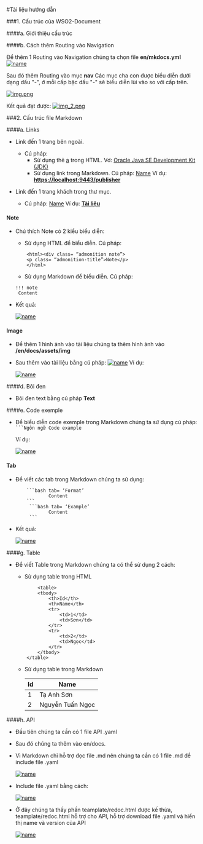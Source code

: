 #Tài liệu hướng dẫn

###1. Cấu trúc của WSO2-Document

####a. Giới thiệu cấu trúc


####b. Cách thêm Routing vào Navigation

Để thêm 1 Routing vào Navigation chúng ta chọn file **en/mkdocs.yml**
[![name]({{base_path}}/assets/img/tailieu/img.png)]({{base_path}}/assets/img/tailieu/img.png)

Sau đó thêm Routing vào mục **nav**
Các mục cha con được biểu diễn dưới dạng dấu "-", ở mỗi cấp bậc dấu "-" sẽ biểu diễn lùi vào so với cấp trên.

[![img.png]({{base_path}}/assets/img/tailieu/img_1.png)]({{base_path}}/assets/img/tailieu/img_1.png)

Kết quả đạt được: 
[![img_2.png]({{base_path}}/assets/img/tailieu/img_2.png)]({{base_path}}/assets/img/tailieu/img_2.png)

###2. Cấu trúc file Markdown

####a. Links

-   Link đến 1 trang bên ngoài.
    - Cú pháp: 
         - Sử dụng thẻ [a]() trong HTML. Vd: [<a href="http://java.sun.com/javase/downloads/index.jsp">Oracle Java SE Development Kit (JDK)</a>]() 
         - Sử dụng link trong Markdown. Cú pháp: [Name](Url) Ví dụ: **[https://localhost:9443/publisher](https://localhost:9443/publisher)**
    
-   Link đến 1 trang khách trong thư mục.
    - Cú pháp: [Name](URL) Ví dụ: **[Tài liệu](#tab)**
    
    
#### Note

-   Chú thích Note có 2 kiểu biểu diễn:
    - Sử dụng HTML để biểu diễn. Cú pháp:
    ```
        <html><div class= “admonition note”>
        <p class= “admonition-title”>Note</p>
        </html>
    ```
      
    - Sử dụng Markdown để biểu diễn. Cú pháp:
    ```
    !!! note
     Content
    ```
    
-   Kết quả:
    
      [![name]({{base_path}}/assets/img/tailieu/img_4.png)]({{base_path}}/assets/img/tailieu/img_4.png)

#### Image

- Để thêm 1 hình ảnh vào tài liệu chúng ta thêm hình ảnh vào **/en/docs/assets/img**

- Sau thêm vào tài liệu bằng cú pháp: [![name](Url)](URL) Ví dụ: 
  
  [![name]({{base_path}}/assets/img/tailieu/img_6.png)]({{base_path}}/assets/img/tailieu/img_6.png)

####d. Bôi đen

- Bôi đen text bằng cú pháp **Text**

####e. Code exemple

- Để biểu diễn code exemple trong Markdown chúng ta sử dụng cú pháp: 
    `
         ```Ngôn ngữ
         Code example
    `
  
  Ví dụ:
 
     [![name]({{base_path}}/assets/img/tailieu/img_5.png)]({{base_path}}/assets/img/tailieu/img_5.png)

#### Tab

- Để viết các tab trong Markdown chúng ta sử dụng:
  
    ```
        ```bash tab= ‘Format’
				Content
        ```
         ```bash tab= ‘Example’
				Content
         ```
    ```

- Kết quả: 

  [![name]({{base_path}}/assets/img/tailieu/img_6.png)]({{base_path}}/assets/img/tailieu/img_6.png)

####g. Table

- Để viết Table trong Markdown chúng ta có thể sử dụng 2 cách:
    - Sử dụng table trong HTML
    ```
            <table>
            <tbody>
                <th>Id</th>
                <th>Name</th>
                <tr>
                    <td>1</td>
                    <td>Sơn</td>
                </tr>
                <tr>
                    <td>2</td>
                    <td>Ngọc</td>
                </tr>
            </tbody>
        </table>
    ```

    - Sử dụng table trong Markdown
    
      
        |Id           |Name                        |
        |-----------|------------------------------|
        |1          |Tạ Anh Sơn                    |
        |2          |Nguyễn Tuấn Ngọc              |

    
####h. API

- Đầu tiên chúng ta cần có 1 file API .yaml
  
- Sau đó chúng ta thêm vào en/docs.

- Vì Markdown chỉ hỗ trợ đọc file .md nên chúng ta cần có 1 file .md để include file .yaml
  
  [![name]({{base_path}}/assets/img/tailieu/img_12.png)]({{base_path}}/assets/img/tailieu/img_12.png)

- Include file .yaml bằng cách:
  
  [![name]({{base_path}}/assets/img/tailieu/img_13.png)]({{base_path}}/assets/img/tailieu/img_13.png)

- Ở đây chúng ta thấy phần teamplate/redoc.html được kế thừa, teamplate/redoc.html hỗ trợ cho API, hỗ trợ download file .yaml và hiển thị name và version của API

  [![name]({{base_path}}/assets/img/tailieu/img_14.png)]({{base_path}}/assets/img/tailieu/img_14.png)